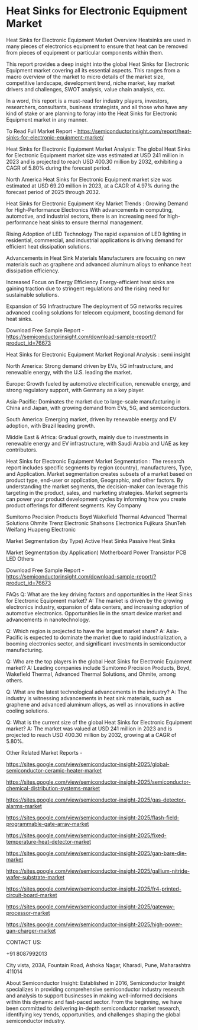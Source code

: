 <h1>Heat Sinks for Electronic Equipment Market</h1>
Heat Sinks for Electronic Equipment Market Overview
Heatsinks are used in many pieces of electronics equipment to ensure that heat can be removed from pieces of equipment or particular components within them.

This report provides a deep insight into the global Heat Sinks for Electronic Equipment market covering all its essential aspects. This ranges from a macro overview of the market to micro details of the market size, competitive landscape, development trend, niche market, key market drivers and challenges, SWOT analysis, value chain analysis, etc.

In a word, this report is a must-read for industry players, investors, researchers, consultants, business strategists, and all those who have any kind of stake or are planning to foray into the Heat Sinks for Electronic Equipment market in any manner.

To Read Full Market Report -
https://semiconductorinsight.com/report/heat-sinks-for-electronic-equipment-market/

Heat Sinks for Electronic Equipment Market Analysis:
The global Heat Sinks for Electronic Equipment market size was estimated at USD 241 million in 2023 and is projected to reach USD 400.30 million by 2032, exhibiting a CAGR of 5.80% during the forecast period.

North America Heat Sinks for Electronic Equipment market size was estimated at USD 69.20 million in 2023, at a CAGR of 4.97% during the forecast period of 2025 through 2032.

Heat Sinks for Electronic Equipment Key Market Trends :
Growing Demand for High-Performance Electronics
With advancements in computing, automotive, and industrial sectors, there is an increasing need for high-performance heat sinks to ensure thermal management.

Rising Adoption of LED Technology
The rapid expansion of LED lighting in residential, commercial, and industrial applications is driving demand for efficient heat dissipation solutions.

Advancements in Heat Sink Materials
Manufacturers are focusing on new materials such as graphene and advanced aluminum alloys to enhance heat dissipation efficiency.

Increased Focus on Energy Efficiency
Energy-efficient heat sinks are gaining traction due to stringent regulations and the rising need for sustainable solutions.

Expansion of 5G Infrastructure
The deployment of 5G networks requires advanced cooling solutions for telecom equipment, boosting demand for heat sinks.

Download Free Sample Report -
https://semiconductorinsight.com/download-sample-report/?product_id=76673

Heat Sinks for Electronic Equipment Market Regional Analysis :
semi insight

North America:
Strong demand driven by EVs, 5G infrastructure, and renewable energy, with the U.S. leading the market.

Europe:
Growth fueled by automotive electrification, renewable energy, and strong regulatory support, with Germany as a key player.

Asia-Pacific:
Dominates the market due to large-scale manufacturing in China and Japan, with growing demand from EVs, 5G, and semiconductors.

South America:
Emerging market, driven by renewable energy and EV adoption, with Brazil leading growth.

Middle East & Africa:
Gradual growth, mainly due to investments in renewable energy and EV infrastructure, with Saudi Arabia and UAE as key contributors.

Heat Sinks for Electronic Equipment Market Segmentation :
The research report includes specific segments by region (country), manufacturers, Type, and Application. Market segmentation creates subsets of a market based on product type, end-user or application, Geographic, and other factors. By understanding the market segments, the decision-maker can leverage this targeting in the product, sales, and marketing strategies. Market segments can power your product development cycles by informing how you create product offerings for different segments.
Key Company

Sumitomo Precision Products
Boyd
Wakefield Thermal
Advanced Thermal Solutions
Ohmite
Trenz Electronic
Shahsons Electronics
Fujikura
ShunTeh
Weifang Huapeng Electronic

Market Segmentation (by Type)
Active Heat Sinks
Passive Heat Sinks

Market Segmentation (by Application)
Motherboard
Power Transistor
PCB
LED
Others

Download Free Sample Report -
https://semiconductorinsight.com/download-sample-report/?product_id=76673

FAQs
Q: What are the key driving factors and opportunities in the Heat Sinks for Electronic Equipment market?
A: The market is driven by the growing electronics industry, expansion of data centers, and increasing adoption of automotive electronics. Opportunities lie in the smart device market and advancements in nanotechnology.

Q: Which region is projected to have the largest market share?
A: Asia-Pacific is expected to dominate the market due to rapid industrialization, a booming electronics sector, and significant investments in semiconductor manufacturing.

Q: Who are the top players in the global Heat Sinks for Electronic Equipment market?
A: Leading companies include Sumitomo Precision Products, Boyd, Wakefield Thermal, Advanced Thermal Solutions, and Ohmite, among others.

Q: What are the latest technological advancements in the industry?
A: The industry is witnessing advancements in heat sink materials, such as graphene and advanced aluminum alloys, as well as innovations in active cooling solutions.

Q: What is the current size of the global Heat Sinks for Electronic Equipment market?
A: The market was valued at USD 241 million in 2023 and is projected to reach USD 400.30 million by 2032, growing at a CAGR of 5.80%.

Other Related Market Reports -

https://sites.google.com/view/semiconductor-insight-2025/global-semiconductor-ceramic-heater-market

https://sites.google.com/view/semiconductor-insight-2025/semiconductor-chemical-distribution-systems-market

https://sites.google.com/view/semiconductor-insight-2025/gas-detector-alarms-market

https://sites.google.com/view/semiconductor-insight-2025/flash-field-programmable-gate-array-market

https://sites.google.com/view/semiconductor-insight-2025/fixed-temperature-heat-detector-market

https://sites.google.com/view/semiconductor-insight-2025/gan-bare-die-market

https://sites.google.com/view/semiconductor-insight-2025/gallium-nitride-wafer-substrate-market

https://sites.google.com/view/semiconductor-insight-2025/fr4-printed-circuit-board-market

https://sites.google.com/view/semiconductor-insight-2025/gateway-processor-market

https://sites.google.com/view/semiconductor-insight-2025/high-power-gan-charger-market

CONTACT US:

+91 8087992013

City vista, 203A, Fountain Road, Ashoka Nagar, Kharadi, Pune, Maharashtra 411014

About Semiconductor Insight:
Established in 2016, Semiconductor Insight specializes in providing comprehensive semiconductor industry research and analysis to support businesses in making well-informed decisions within this dynamic and fast-paced sector. From the beginning, we have been committed to delivering in-depth semiconductor market research, identifying key trends, opportunities, and challenges shaping the global semiconductor industry.
